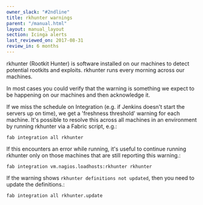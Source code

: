 ```yaml
---
owner_slack: "#2ndline"
title: rkhunter warnings
parent: "/manual.html"
layout: manual_layout
section: Icinga alerts
last_reviewed_on: 2017-08-31
review_in: 6 months
---
```


rkhunter (Rootkit Hunter) is software installed on our machines to
detect potential rootkits and exploits. rkhunter runs every morning
across our machines.

In most cases you could verify that the warning is something we expect
to be happening on our machines and then acknowledge it.

If we miss the schedule on Integration (e.g. if Jenkins doesn't start
the servers up on time), we get a 'freshness threshold' warning for each
machine. It's possible to resolve this across all machines in an
environment by running rkhunter via a Fabric script, e.g.:

    fab integration all rkhunter

If this encounters an error while running, it's useful to continue
running rkhunter only on those machines that are still reporting this
warning.:

    fab integration vm.nagios.loadhosts:rkhunter rkhunter

If the warning shows `rkhunter definitions not updated`, then you need
to update the definitions.:

    fab integration all rkhunter.update

